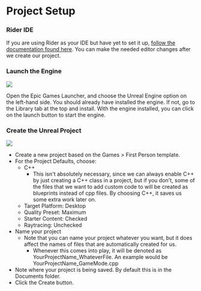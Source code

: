 # Project Setup
### Rider IDE
If you are using Rider as your IDE but have yet to set it up, [follow the documentation found here](https://www.jetbrains.com/help/rider/Unreal_Engine__Before_You_Start.html#rider_unreal_editor). You can make the needed editor changes after we create our project.

### Launch the Engine
![](C:\Users\Sidney\RiderProjects\UE5-CPP-Beginner-FPS\Setup\Images\setup00.png)

Open the Epic Games Launcher, and choose the Unreal Engine option on the left-hand side. You should already have installed the engine. If not, go to the Library tab at the top and install.
With the engine installed, you can click on the launch button to start the engine.

### Create the Unreal Project
![](C:\Users\Sidney\RiderProjects\UE5-CPP-Beginner-FPS\Setup\Images\setup01.png)

* Create a new project based on the Games > First Person template.
* For the Project Defaults, choose:
  * C++
    * This isn't absolutely necessary, since we can always enable C++ by just creating a C++ class in a project, but if you don't, some of the files that we want to add custom code to will be created as blueprints instead of cpp files. By choosing C++, it saves us some extra work later on.
  * Target Platform: Desktop
  * Quality Preset: Maximum
  * Starter Content: Checked
  * Raytracing: Unchecked
* Name your project
  * Note that you can name your project whatever you want, but it does affect the names of files that are automatically created for us.
    * Whenever this comes into play, it will be denoted as YourProjectName_WhateverFile. An example would be YourProjectName_GameMode.cpp
* Note where your project is being saved. By default this is in the Documents folder.
* Click the Create button.
